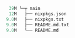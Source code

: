 ```mathematica
 39M └─┬ main
 12M   ├── nixpkgs.json
9.0M   ├── nixpkgs.txt
9.0M   ├── README.md.txt
9.0M   └── README.md
```
